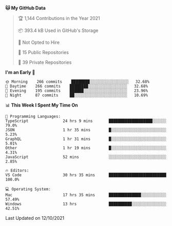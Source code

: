 <!--START_SECTION:waka-->
**🐱 My GitHub Data** 

> 🏆 1,144 Contributions in the Year 2021
 > 
> 📦 393.4 kB Used in GitHub's Storage 
 > 
> 🚫 Not Opted to Hire
 > 
> 📜 15 Public Repositories 
 > 
> 🔑 39 Private Repositories  
 > 
**I'm an Early 🐤** 

```text
🌞 Morning    266 commits    ████████░░░░░░░░░░░░░░░░░   32.68% 
🌆 Daytime    266 commits    ████████░░░░░░░░░░░░░░░░░   32.68% 
🌃 Evening    195 commits    ██████░░░░░░░░░░░░░░░░░░░   23.96% 
🌙 Night      87 commits     ██░░░░░░░░░░░░░░░░░░░░░░░   10.69%

```


📊 **This Week I Spent My Time On** 

```text
💬 Programming Languages: 
TypeScript               24 hrs 9 mins       ███████████████████░░░░░░   79.0% 
JSON                     1 hr 35 mins        █░░░░░░░░░░░░░░░░░░░░░░░░   5.23% 
GraphQL                  1 hr 31 mins        █░░░░░░░░░░░░░░░░░░░░░░░░   5.01% 
Other                    1 hr 19 mins        █░░░░░░░░░░░░░░░░░░░░░░░░   4.31% 
JavaScript               52 mins             ░░░░░░░░░░░░░░░░░░░░░░░░░   2.85%

🔥 Editors: 
VS Code                  30 hrs 35 mins      █████████████████████████   100.0%

💻 Operating System: 
Mac                      17 hrs 35 mins      ██████████████░░░░░░░░░░░   57.49% 
Windows                  13 hrs              ██████████░░░░░░░░░░░░░░░   42.51%

```


 Last Updated on 12/10/2021
<!--END_SECTION:waka-->

